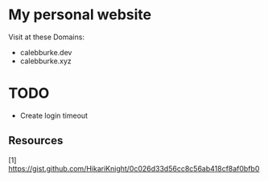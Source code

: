 # My personal website
Visit at these Domains:
* calebburke.dev
* calebburke.xyz

# TODO
* Create login timeout

## Resources
[1] https://gist.github.com/HikariKnight/0c026d33d56cc8c56ab418cf8af0bfb0
